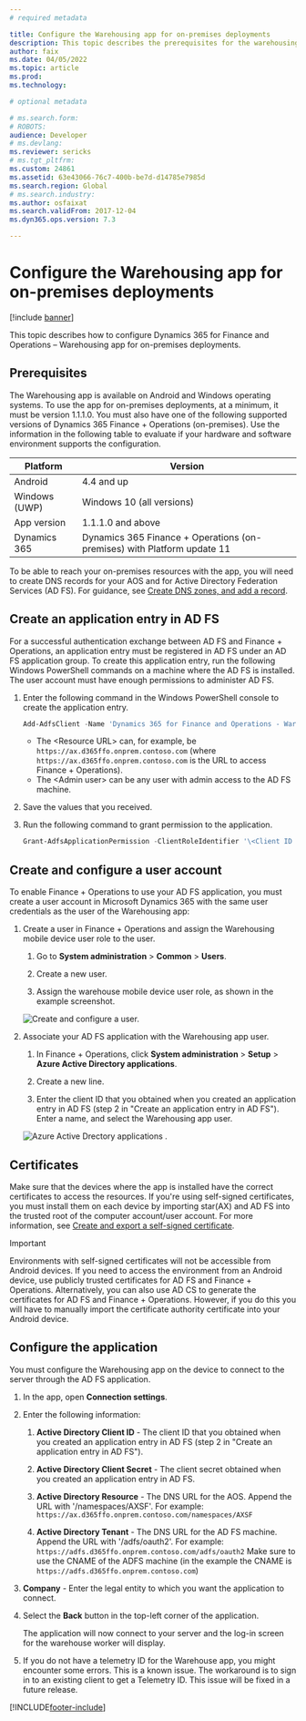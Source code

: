 ```yaml
---
# required metadata

title: Configure the Warehousing app for on-premises deployments
description: This topic describes the prerequisites for the warehousing app for on-premises deployments.
author: faix
ms.date: 04/05/2022
ms.topic: article
ms.prod: 
ms.technology: 

# optional metadata

# ms.search.form: 
# ROBOTS: 
audience: Developer
# ms.devlang: 
ms.reviewer: sericks
# ms.tgt_pltfrm: 
ms.custom: 24861
ms.assetid: 63e43066-76c7-400b-be7d-d14785e7985d
ms.search.region: Global
# ms.search.industry: 
ms.author: osfaixat
ms.search.validFrom: 2017-12-04
ms.dyn365.ops.version: 7.3

---
```

# Configure the Warehousing app for on-premises deployments

[!include [banner](../includes/banner.md)]

This topic describes how to configure Dynamics 365 for Finance and Operations – Warehousing app for on-premises deployments.

## Prerequisites
The Warehousing app is available on Android and Windows operating systems. To use the app for on-premises deployments, at a minimum, it must be version 1.1.1.0. You must also have one of the following supported versions of Dynamics 365 Finance + Operations (on-premises). Use the information in the following table to evaluate if your hardware and software environment supports the configuration.

| Platform               | Version                                                                            |
|------------------------|------------------------------------------------------------------------------------|
| Android                | 4.4 and up                                                                         |
| Windows (UWP)          | Windows 10 (all versions)                                                          |
| App version            | 1.1.1.0 and above                                                                  |
| Dynamics 365 | Dynamics 365 Finance + Operations (on-premises) with Platform update 11 |

To be able to reach your on-premises resources with the app, you will need to create DNS records for your AOS and for Active Directory Federation Services (AD FS). For guidance, see [Create DNS zones, and add a record](setup-deploy-on-premises-pu12.md#setup).

## Create an application entry in AD FS
For a successful authentication exchange between AD FS and Finance + Operations, an application entry must be registered in AD FS under an AD FS application group. To create this application entry, run the following Windows PowerShell commands on a machine where the AD FS is installed. The user account must have enough permissions to administer AD FS.

1.  Enter the following command in the Windows PowerShell console to create the application entry.  

    ```powershell
    Add-AdfsClient -Name 'Dynamics 365 for Finance and Operations - Warehousing' -ClientId ([guid]::NewGuid()) -ClientType Confidential -GenerateClientSecret -RedirectUri '\<Resource URL\>' -ADUserPrincipalName '\<Admin user\>' 
    ```

    - The \<Resource URL\> can, for example, be `https://ax.d365ffo.onprem.contoso.com` (where `https://ax.d365ffo.onprem.contoso.com`
is the URL to access Finance + Operations).
    - The \<Admin user\> can be any user with admin access to the AD FS machine.

2.  Save the values that you received.

3.  Run the following command to grant permission to the application.  
    
    ```powershell
    Grant-AdfsApplicationPermission -ClientRoleIdentifier '\<Client ID received in previous steps\>' -ServerRoleIdentifier '\<Resource URL\>' -ScopeNames 'openid'
    ```

## Create and configure a user account

To enable Finance + Operations to use your AD FS application, you must create a user account in Microsoft Dynamics 365 with the same user credentials as the user of the Warehousing app:

1.  Create a user in Finance + Operations and assign the Warehousing mobile
    device user role to the user.

    1.  Go to **System administration** \> **Common** \> **Users**.
    
    2.  Create a new user.
    
    3.  Assign the warehouse mobile device user role, as shown in the example screenshot.

    ![Create and configure a user.](media/wmapp-users.png)

2.  Associate your AD FS application with the Warehousing app user.

    1.  In Finance + Operations, click **System administration** \> **Setup** \> **Azure Active Directory applications**.
    
    2.  Create a new line.
    
    3.  Enter the client ID that you obtained when you created an application entry in AD FS (step 2 in "Create an application entry in AD FS"). Enter a name, and select the Warehousing app user.

    ![Azure Active Drectory applications .](media/azure-active-directory.png)

## Certificates 

Make sure that the devices where the app is installed have the correct certificates to access the resources. If you're using self-signed certificates, you must install them on each device by importing star(AX) and AD FS into the trusted root of the computer account/user account. For more information, see [Create and export a self-signed certificate](/previous-versions/windows/it-pro/windows-server-2008-R2-and-2008/ff710475(v=ws.10)).

> [!IMPORTANT]
> Environments with self-signed certificates will not be accessible from Android devices. If you need to access the environment from an Android device, use publicly trusted certificates for AD FS and Finance + Operations. Alternatively, you can also use AD CS to generate the certificates for AD FS and Finance + Operations. However, if you do this you will have to manually import the certificate authority certificate into your Android device.   

## Configure the application

You must configure the Warehousing app on the device to connect to the server through the AD FS application.

1.  In the app, open **Connection settings**.
2.  Enter the following information:

    1.  **Active Directory Client ID** - The client ID that you obtained when  you created an application entry in AD FS (step 2 in "Create an application entry in AD FS").

    2.  **Active Directory Client Secret** - The client secret obtained when you created an application entry in AD FS.

    3.  **Active Directory Resource** - The DNS URL for the AOS. Append the URL with '/namespaces/AXSF'. 
        For example: `https://ax.d365ffo.onprem.contoso.com/namespaces/AXSF`

    4.  **Active Directory Tenant** - The DNS URL for the AD FS machine. Append the URL with '/adfs/oauth2'. 
        For example: `https://adfs.d365ffo.onprem.contoso.com/adfs/oauth2`
        Make sure to use the CNAME of the ADFS machine (in the example the CNAME is `https://adfs.d365ffo.onprem.contoso.com`)

3.  **Company** - Enter the legal entity to which you want the application to connect.
4.  Select the **Back** button in the top-left corner of the application.

    The application will now connect to your server and the log-in screen for the warehouse worker will display.
    
5. If you do not have a telemetry ID for the Warehouse app, you might encounter some errors. This is a known issue. The workaround is to sign in to an existing client to get a Telemetry ID. This issue will be fixed in a future release.


[!INCLUDE[footer-include](../../../includes/footer-banner.md)]
